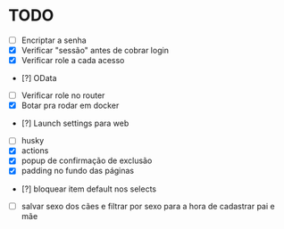 # TODO

 - [ ] Encriptar a senha
 - [x] Verificar "sessão" antes de cobrar login
 - [x] Verificar role a cada acesso
 - [?] OData
 - [ ] Verificar role no router
 - [x] Botar pra rodar em docker
 - [?] Launch settings para web
 - [ ] husky
 - [x] actions
 - [x] popup de confirmação de exclusão
 - [x] padding no fundo das páginas
 - [?] bloquear item default nos selects
 - [ ] salvar sexo dos cães e filtrar por sexo para a hora de cadastrar pai e mãe